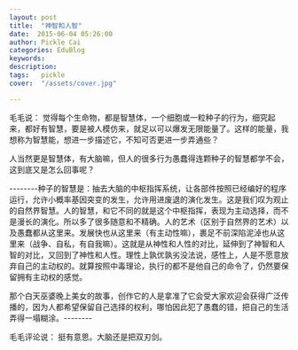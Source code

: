 ```yaml
---
layout: post  
title:  "神智和人智"
date:  2015-06-04 05:26:00
author: Pickle Cai  
categories: EduBlog  
keywords: 
description:   
tags:	pickle   
cover:  "/assets/cover.jpg"  

---
```


毛毛说： 觉得每个生命物，都是智慧体，一个细胞或一粒种子的行为，细究起来，都好有智慧，要是被人模仿来，就足以可以爆发无限能量了。这样的能量，我想称为智慧能，想进一步描述它，不知可否更进一步弄通些？

人当然更是智慧体，有大脑嘛，但人的很多行为愚蠢得连颗种子的智慧都学不会，这到底又是怎么回事呢？ 

--------种子的智慧是：抽去大脑的中枢指挥系统，让各部件按照已经编好的程序运行，允许小概率基因突变的发生，允许用进废退的演化发生。这是我们叹为观止的自然界智慧。人的智慧，和它不同的就是这个中枢指挥，表现为主动选择，而不是漫长的演化。所以多了很多随意和不精确。人的艺术（区别于自然界的艺术）以及愚蠢都从这里来。发展快也从这里来（有主动性嘛），裹足不前深陷泥淖也从这里来（战争、自私，有自我嘛）。这就是从神性和人性的对比，延伸到了神智和人智的对比，又回到了神性和人性。理性上孰优孰劣没法说，感性上，人是不愿意放弃自己的主动权的。就算按照中毒理论，执行的都不是他自己的命令了，仍然要保留拥有主动权的感觉。

那个白天巫婆晚上美女的故事，创作它的人是拿准了它会受大家欢迎会获得广泛传播的，因为人都希望保留自己选择的权利，哪怕因此犯了愚蠢的错，把自己的生活弄得一塌糊涂。--------

毛毛评论说： 挺有意思。大脑还是把双刃剑。

		    
